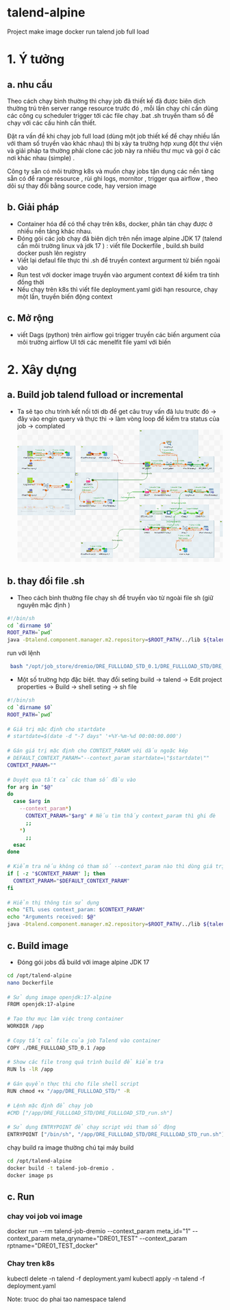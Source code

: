 # talend-alpine
Project make image docker run talend job full load

# 1. Ý tưởng

## a. nhu cầu
Theo cách chạy bình thường thì chạy job đã thiết kế đã được biên dịch thường trú trên server range resource trước đó , mỗi lần chạy chỉ cần dùng các công cụ scheduler trigger tới các file chạy .bat .sh truyền  tham số để chạy với các cấu hình cần thiết.

Đặt ra vấn đề khi chạy job full load (dùng một job thiết kế để chạy nhiều lần với tham số truyền vào khác nhau) thì bị xảy ta trường hợp xung đột thư viện và giải pháp ta thường phải clone các job này ra nhiều thư mục và gọi ở các nơi khác nhau (simple) . 

Công ty sẵn có môi trường k8s và muốn chạy jobs tận dụng các nền tảng sẵn có để range resource , rùi ghi logs, mornitor , trigger qua airflow , theo dõi sự thay đổi bằng source code, hay version image 

## b. Giải pháp
- Container hóa để có thể chạy trên k8s, docker, phân tán chạy được ở nhiều nền tảng khác nhau.
- Đóng gói các job chạy đã biên dịch trên nền image alpine JDK 17 (talend cần môi trường linux và jdk 17 ) : viết file Dockerfile , build.sh build docker push lên registry
- Viết lại defaul file thực thi .sh để truyền context argurment từ biến ngoài vào
- Run test với docker image truyền vào argument context để kiểm tra tính đồng thời
- Nếu chạy trên k8s thì viết file deployment.yaml giới hạn resource, chạy một lần, truyền biến động context

## c. Mở rộng
- viết Dags (python) trên airflow gọi trigger truyền các biến argument của môi trường airflow UI tới các menelfit file yaml với biến

# 2. Xây dựng
## a. Build job talend fulload or incremental 
- Ta sẽ tạo chu trình kết nối tới db để get câu truy vấn đã lưu trước đó -> đây vào engin query và thực thi -> làm vòng loop để kiểm tra status của job -> complated 
![alt text](image.png)

## b. thay đổi file .sh
- Theo cách bình thường file chạy sh để truyền vào từ ngoài file sh (giữ nguyên mặc định )
```bash
#!/bin/sh
cd `dirname $0`
ROOT_PATH=`pwd`
java -Dtalend.component.manager.m2.repository=$ROOT_PATH/../lib ${talend.job.jvmargs} -cp ${talend.job.sh.classpath} ${talend.job.class} ${talend.job.sh.addition} "$@"3
```
run với lệnh 
```bash
 bash "/opt/job_store/dremio/DRE_FULLLOAD_STD_0.1/DRE_FULLLOAD_STD/DRE_FULLLOAD_STD_run.sh" --context_param meta_id=2 --context_param meta_qryname=DRE_ORA_DROP_OD0020 --context_param rptname=DRE1.2core_report_realiz_profit_lost_od0020_DROP
```

- Một số trường hợp đặc biệt. thay đổi seting build -> talend -> Edit project properties -> Build -> shell seting -> sh file 
```bash
#!/bin/sh
cd `dirname $0`
ROOT_PATH=`pwd`

# Giá trị mặc định cho startdate
# startdate=$(date -d "-7 days" '+%Y-%m-%d 00:00:00.000')

# Gán giá trị mặc định cho CONTEXT_PARAM với dấu ngoặc kép
# DEFAULT_CONTEXT_PARAM="--context_param startdate=\"$startdate\""
CONTEXT_PARAM=""

# Duyệt qua tất cả các tham số đầu vào
for arg in "$@"
do
  case $arg in
    --context_param*)
      CONTEXT_PARAM="$arg" # Nếu tìm thấy context_param thì ghi đè
      ;;
    *)
      ;;
  esac
done

# Kiểm tra nếu không có tham số --context_param nào thì dùng giá trị mặc định
if [ -z "$CONTEXT_PARAM" ]; then
  CONTEXT_PARAM="$DEFAULT_CONTEXT_PARAM"
fi

# Hiển thị thông tin sử dụng
echo "ETL uses context_param: $CONTEXT_PARAM"
echo "Arguments received: $@"
java -Dtalend.component.manager.m2.repository=$ROOT_PATH/../lib ${talend.job.jvmargs} -cp ${talend.job.sh.classpath} ${talend.job.class} ${talend.job.sh.addition} $CONTEXT_PARAM "$@"
```



## c. Build image 
- Đóng gói jobs đẫ build với image alpine JDK 17

```bash
cd /opt/talend-alpine
nano Dockerfile

# Sử dụng image openjdk:17-alpine
FROM openjdk:17-alpine

# Tạo thư mục làm việc trong container
WORKDIR /app

# Copy tất cả file của job Talend vào container
COPY ./DRE_FULLLOAD_STD_0.1 /app

# Show các file trong quá trình build để kiểm tra
RUN ls -lR /app

# Gán quyền thực thi cho file shell script
RUN chmod +x "/app/DRE_FULLLOAD_STD/" -R

# Lệnh mặc định để chạy job
#CMD ["/app/DRE_FULLLOAD_STD/DRE_FULLLOAD_STD_run.sh"]

# Sử dụng ENTRYPOINT để chạy script với tham số động
ENTRYPOINT ["/bin/sh", "/app/DRE_FULLLOAD_STD/DRE_FULLLOAD_STD_run.sh"]

```
chạy build ra image thường chú tại máy build
```bash
cd /opt/talend-alpine
docker build -t talend-job-dremio .
docker image ps 
```


## c. Run 
### chay voi job voi image 
docker run --rm talend-job-dremio   --context_param meta_id="1"   --context_param meta_qryname="DRE01_TEST"   --context_param rptname="DRE01_TEST_docker"

### Chay tren k8s
kubectl delete -n talend -f deployment.yaml
kubectl apply -n talend -f deployment.yaml

Note: truoc do phai tao namespace talend